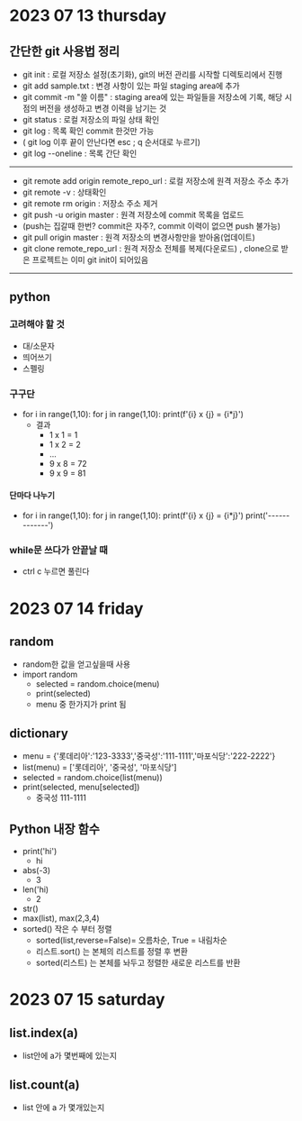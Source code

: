 # 2023 07 13 thursday
## 간단한 git 사용법 정리
- git init : 로컬 저장소 설정(초기화), git의 버전 관리를 시작할 디렉토리에서 진행
- git add sample.txt : 변경 사항이 있는 파일 staging area에 추가
- git commit -m "쓸 이름" : staging area에 있는 파일들을 저장소에 기록, 해당 시점의 버전을 생성하고 변경 이력을 남기는 것
- git status : 로컬 저장소의 파일 상태 확인
- git log : 목록 확인 commit 한것만 가능
- ( git log 이후 끝이 안난다면 esc ; q 순서대로 누르기)
- git log --oneline : 목록 간단 확인
---
- git remote add origin remote_repo_url : 로컬 저장소에 원격 저장소 주소 추가
- git remote -v : 상태확인
- git remote rm origin : 저장소 주소 제거
- git push -u origin master : 원격 저장소에 commit 목록을 업로드 
- (push는 집갈때 한번? commit은 자주?, commit 이력이 없으면 push 불가능)
- git pull origin master : 원격 저장소의 변경사항만을 받아옴(업데이트)
- git clone remote_repo_url : 원격 저장소 전체를 복제(다운로드) , clone으로 받은 프로젝트는 이미 git init이 되어있음
---
## python
### 고려해야 할 것
- 대/소문자
- 띄어쓰기
- 스펠링
### 구구단
- for i in range(1,10):
    for j in range(1,10):
        print(f'{i} x {j} = {i*j}')
    - 결과 
      -  1 x 1 = 1
      -  1 x 2 = 2
      -  ...
      -  9 x 8 = 72
      -  9 x 9 = 81    
#### 단마다 나누기
- for i in range(1,10):
    for j in range(1,10):
        print(f'{i} x {j} = {i*j}')
    print('-------------')
### while문 쓰다가 안끝날 때
- ctrl c 누르면 풀린다

# 2023 07 14 friday
## random
- random한 값을 얻고싶을때 사용
- import random
  - selected = random.choice(menu) 
  - print(selected)
  - menu 중 한가지가 print 됨
## dictionary
- menu = {'롯데리아':'123-3333','중국성':'111-1111','마포식당':'222-2222'} 
- list(menu) = ['롯데리아', '중국성', '마포식당']
- selected = random.choice(list(menu))
- print(selected, menu[selected])
  - 중국성 111-1111
## Python 내장 함수
- print('hi')
  - hi
- abs(-3)
  - 3
- len('hi)
  - 2
- str()
- max(list), max(2,3,4)
- sorted() 작은 수 부터 정렬
  - sorted(list,reverse=False)= 오름차순, True = 내림차순
  - 리스트.sort() 는 본체의 리스트를 정렬 후 변환
  - sorted(리스트) 는 본체를 놔두고 정렬한 새로운 리스트를 반환

# 2023 07 15 saturday
## list.index(a)
- list안에 a가 몇번째에 있는지
## list.count(a)
- list 안에 a 가 몇개있는지 
